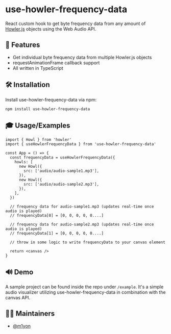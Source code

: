 # use-howler-frequency-data

React custom hook to get byte frequency data from any amount of [Howler.js](https://github.com/goldfire/howler.js#documentation) objects using the Web Audio API.

## 🎉 Features

- Get individual byte frequency data from multiple Howler.js objects
- requestAnimationFrame callback support
- All written in TypeScript

## 🛠 Installation

Install use-howler-frequency-data via npm:

```bash
npm install use-howler-frequency-data
```

## 🎓 Usage/Examples

```tsx
import { Howl } from 'howler'
import { useHowlerFrequencyData } from 'use-howler-frequency-data'

const App = () => {
  const frequencyData = useHowlerFrequencyData({
    howls: [
      new Howl({
        src: ['audio/audio-sample1.mp3'],
      }),
      new Howl({
        src: ['audio/audio-sample2.mp3'],
      }),
    ],
  })

  // frequency data for audio-sample1.mp3 (updates real-time once audio is played)
  // frequencyData[0] = [0, 0, 0, 0, 0....]

  // frequency data for audio-sample2.mp3 (updates real-time once audio is played)
  // frequencyData[1] = [0, 0, 0, 0, 0....]

  // throw in some logic to write frequencyData to your canvas element

  return <canvas />
}
```

## 🔊 Demo

A sample project can be found inside the repo under `/example`. It's a simple audio visualizer utilizing use-howler-frequency-data in combination with the canvas API.

## 🦸‍♂️ Maintainers

- [@m1yon](https://github.com/m1yon)
